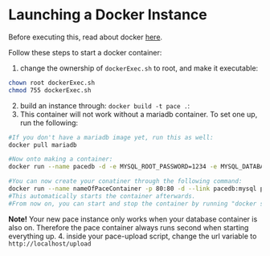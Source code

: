 # Launching a Docker Instance
Before executing this, read about docker [here](https://docs.docker.com/get-started/part1).

Follow these steps to start a docker container:
1. change the ownership of `dockerExec.sh` to root, and make it executable:
```bash
chown root dockerExec.sh
chmod 755 dockerExec.sh
```
2. build an instance through: `docker build -t pace .`:
3. This container will not work without a mariadb container. To set one up, run the following:
```bash
#If you don't have a mariadb image yet, run this as well:
docker pull mariadb

#Now onto making a container:
docker run --name pacedb -d -e MYSQL_ROOT_PASSWORD=1234 -e MYSQL_DATABASE=pace mariadb

#You can now create your conatiner through the following command:
docker run --name nameOfPaceContainer -p 80:80 -d --link pacedb:mysql pace
#This automatically starts the container afterwards.
#From now on, you can start and stop the container by running "docker start nameOfPaceContainer" and "docker stop nameOfPaceContainer" respectively.
```

**Note!** Your new pace instance only works when your database container is also on. Therefore the pace container always runs second when starting everything up.
4. inside your pace-upload script, change the url variable to `http://localhost/upload`